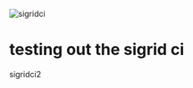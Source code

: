 ![sigridci](https://github.com/OdysseyMomentum/sigridci2/workflows/sigridci/badge.svg?event=check_run)
# testing out the sigrid ci
sigridci2
